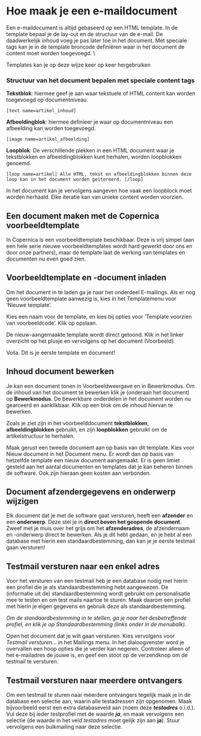 # Hoe maak je een e-maildocument

Een e-maildocument is altijd gebaseerd op een HTML template. In de
template bepaal je de lay-out en de structuur van de e-mail. De
daadwerkelijk inhoud voeg je pas later toe in het document. Met speciale
tags kan je in de template broncode definiëren waar in het document de
content moet worden toegevoegd. \

Templates kan je op deze wijze keer op keer hergebruiken

### Structuur van het document bepalen met speciale content tags

**Tekstblok**: hiermee geef je aan waar tekstuele of HTML content kan
worden toegevoegd op documentniveau.

`[text name=artikel_inhoud]`

**Afbeeldingblok**: hiermee definieer je waar op documentniveau een
afbeelding kan worden toegevoegd.

`[image name=artikel_afbeelding]`

**Loopblok**: De verschillende plekken in een HTML document waar je
tekstblokken en afbeeldingblokken kunt herhalen, worden loopblokken
genoemd.

`[loop name=artikel] Alle HTML, tekst en afbeeldingblokken binnen deze loop kan in het document worden geïtereerd. [/loop]`

In het document kan je vervolgens aangeven hoe vaak een loopblock moet
worden herhaald. Elke iteratie kan van unieke content worden voorzien.

Een document maken met de Copernica voorbeeldtemplate
-----------------------------------------------------

In Copernica is een voorbeeldtemplate beschikbaar. Deze is vrij simpel
(aan een hele serie nieuwe voorbeeldtemplates wordt hard gewerkt door
ons en door onze partners), maar de template laat de werking van
templates en documenten nu even goed zien.

Voorbeeldtemplate en -document inladen
--------------------------------------

Om het document in te laden ga je naar het onderdeel E-mailings. Als er
nog geen voorbeeldtemplate aanwezig is, kies in het Templatemenu voor
‘Nieuwe template’.

Kies een naam voor de template, en kies bij opties voor ‘Template
voorzien van voorbeeldcode’. Klik op opslaan.

De nieuw-aangemaakte template wordt direct getoond. Klik in het linker
overzicht op het plusje en vervolgens op het document (Voorbeeld).

Voila. Dit is je eerste template en document!

Inhoud document bewerken
------------------------

Je kan een document tonen in Voorbeeldweergave en in Bewerkmodus. Om de
inhoud van het document te bewerken klik je (onderaan het document) op
**Bewerkmodus**. De bewerkbare onderdelen in het document worden nu
gearceerd en aanklikbaar. Klik op een blok om de inhoud hiervan te
bewerken.

Zoals je ziet zijn in het voorbeelddocument **tekstblokken**,
**afbeeldingblokken** gebruikt, en zijn **loopblokken** gebruikt om de
artikelstructuur te herhalen.

Maak gerust een tweede document aan op basis van dit template. Kies voor
Nieuw document in het Document menu. Er wordt dan op basis van hetzelfde
template een nieuw document aangemaakt. Er is geen limiet gesteld aan
het aantal documenten en templates dat je kan beheren binnen de
software. Ook zijn hieraan geen kosten aan verbonden.

Document afzendergegevens en onderwerp wijzigen
-----------------------------------------------

Elk document dat je met de software gaat versturen, heeft een
**afzender** en een **onderwerp**. Deze stel je in **direct boven het
geopende document**. Zweef met je muis over het grijs om het
**afzenderadres**, de afzendernaam en -onderwerp direct te bewerken. Als
je dit hebt gedaan, en je hebt al een database met hierin een
standaardbestemming, dan kan je je eerste testmail gaan versturen!

Testmail versturen naar een enkel adres
---------------------------------------

Voor het versturen van een testmail heb je een database nodig met hierin
een profiel die je als standaardbestemming hebt aangewezen. De
(informatie uit de) standaardbestemming wordt gebruikt om personalisatie
mee te testen en om test mails naartoe te sturen. Maak daarom een
profiel met hierin je eigen gegevens en gebruik deze als
standaardbestemming.

*Om de standaardbestemming in te stellen, ga je naar het desbetreffende
profiel, en klik je op Standaardbestemming (links onder in de
menubalk).*

Open het document dat je wilt gaan versturen. Kies vervolgens voor
*Testmail versturen…* in het Mailings menu. In het dialoogvenster word
je overvallen een hoop opties die je verder kan negeren. Controleer
alleen of het e-mailadres de jouwe is, en geef een stoot op de
verzendknop om de testmail te versturen.

Testmail versturen naar meerdere ontvangers
-------------------------------------------

Om een testmail te sturen naar meerdere ontvangers tegelijk maak je in
de database een selectie aan, waarin alle testadressen zijn opgenomen.
Maak bijvoorbeeld eerst een extra databaseveld aan (noem deze
***testadres*** o.i.d.). Vul deze bij ieder testprofiel met de waarde
***ja***, en maak vervolgens een selectie (de waarde in het veld
*testadres* moet gelijk zijn aan **ja**). Stuur vervolgens een
bulkmailing naar deze selectie.
